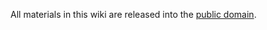 All materials in this wiki are released into the [public
domain](http://creativecommons.org/publicdomain/zero/1.0/).
